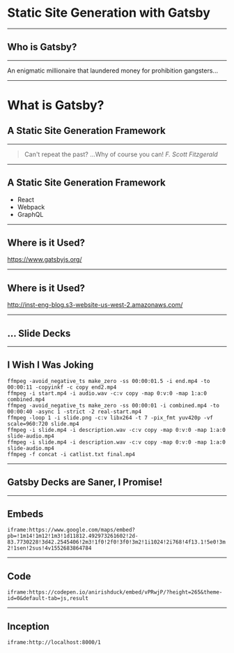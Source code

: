# Static Site Generation with Gatsby

<!--
gatsby:
what is it?
where is it used?
why should you want to use it?
how does it work?
-->

---

## Who is Gatsby?

---

An enigmatic millionaire that laundered money for prohibition gangsters...

<!--
The Great Gatsby is actually one of my favorite books.
Time is a central theme of the book; I'm going to try to save you some
time today.
Gatsby is going to help.
-->

---

# What is Gatsby?
## A Static Site Generation Framework

---

> Can't repeat the past? ...Why of course you can!
> <cite>F. Scott Fitzgerald</cite>

<!--
contrast gatsby with jekyll:

- unified language on frontend and backend
- tooling web developers are already familiar with
-->

---

## A Static Site Generation Framework

* React
* Webpack
* GraphQL

<!--
These probably look really familiar.
If you're a web developer, you've probably worked with most if not all of
these technologies before
-->

---
## Where is it Used?

https://www.gatsbyjs.org/

<!--
We'll talk about the plugin ecosystem more in a bit.
-->

---

## Where is it Used?

http://inst-eng-blog.s3-website-us-west-2.amazonaws.com/

<!--
I did a proof-of-concept refresh of our eng blog last hack week.

I honestly spent more time with non-technical issues then putting this together.
Gatsby made it super fast.

If you want to talk more about that ....
-->

---
## ... Slide Decks

<!--
I'm a bit of a masochist. Downloading iMovie was too much of a pain for me,
so I piece together my hack week videos using artisan-ally crafted commands
-->

---
## I Wish I Was Joking

```
ffmpeg -avoid_negative_ts make_zero -ss 00:00:01.5 -i end.mp4 -to 00:00:11 -copyinkf -c copy end2.mp4
ffmpeg -i start.mp4 -i audio.wav -c:v copy -map 0:v:0 -map 1:a:0 combined.mp4
ffmpeg -avoid_negative_ts make_zero -ss 00:00:01 -i combined.mp4 -to 00:00:40 -async 1 -strict -2 real-start.mp4
ffmpeg -loop 1 -i slide.png -c:v libx264 -t 7 -pix_fmt yuv420p -vf scale=960:720 slide.mp4
ffmpeg -i slide.mp4 -i description.wav -c:v copy -map 0:v:0 -map 1:a:0 slide-audio.mp4
ffmpeg -i slide.mp4 -i description.wav -c:v copy -map 0:v:0 -map 1:a:0 slide-audio.mp4
ffmpeg -f concat -i catlist.txt final.mp4
```

<!--
I also, for a very long time, have built my presentations using html.
-->

---
## Gatsby Decks are Saner, I Promise!

<!--
I know it sounds crazy, and when I was editing raw HTML it really was.
But Gatsby has been a lifesaver for this stuff, even though it's bleeding edge
and has cut me from time to time.
-->

---
## Embeds
`iframe:https://www.google.com/maps/embed?pb=!1m14!1m12!1m3!1d11812.492973261602!2d-83.7730228!3d42.2545406!2m3!1f0!2f0!3f0!3m2!1i1024!2i768!4f13.1!5e0!3m2!1sen!2sus!4v1552683864784`

<!--
It lets you do cool stuff like embed google maps...
-->

---
## Code
`iframe:https://codepen.io/anirishduck/embed/vPRwjP/?height=265&theme-id=0&default-tab=js,result`

<!--
And even code samples. You could even use codepen's live editing feature here
for UI demos. I can't because I'm too cheap to pay for their premium service,
but the sky's the limit here.

You can even do patently ridiculous things...

-->

---
## Inception
`iframe:http://localhost:8000/1`

<!--
Like embed your own slide deck inside your own slides. I was torn between a yo
dawg and Inception reference here, but let's be honest, Inception is one of my
favorite movies so it was the natural choice.
-->
